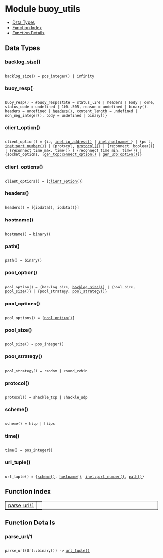 

# Module buoy_utils #
* [Data Types](#types)
* [Function Index](#index)
* [Function Details](#functions)

<a name="types"></a>

## Data Types ##




### <a name="type-backlog_size">backlog_size()</a> ###


<pre><code>
backlog_size() = pos_integer() | infinity
</code></pre>




### <a name="type-buoy_resp">buoy_resp()</a> ###


<pre><code>
buoy_resp() = #buoy_resp{state = status_line | headers | body | done, status_code = undefined | 100..505, reason = undefined | binary(), headers = undefined | <a href="#type-headers">headers()</a>, content_length = undefined | non_neg_integer(), body = undefined | binary()}
</code></pre>




### <a name="type-client_option">client_option()</a> ###


<pre><code>
client_option() = {ip, <a href="inet.md#type-ip_address">inet:ip_address()</a> | <a href="inet.md#type-hostname">inet:hostname()</a>} | {port, <a href="inet.md#type-port_number">inet:port_number()</a>} | {protocol, <a href="#type-protocol">protocol()</a>} | {reconnect, boolean()} | {reconnect_time_max, <a href="#type-time">time()</a>} | {reconnect_time_min, <a href="#type-time">time()</a>} | {socket_options, [<a href="gen_tcp.md#type-connect_option">gen_tcp:connect_option()</a> | <a href="gen_udp.md#type-option">gen_udp:option()</a>]}
</code></pre>




### <a name="type-client_options">client_options()</a> ###


<pre><code>
client_options() = [<a href="#type-client_option">client_option()</a>]
</code></pre>




### <a name="type-headers">headers()</a> ###


<pre><code>
headers() = [{iodata(), iodata()}]
</code></pre>




### <a name="type-hostname">hostname()</a> ###


<pre><code>
hostname() = binary()
</code></pre>




### <a name="type-path">path()</a> ###


<pre><code>
path() = binary()
</code></pre>




### <a name="type-pool_option">pool_option()</a> ###


<pre><code>
pool_option() = {backlog_size, <a href="#type-backlog_size">backlog_size()</a>} | {pool_size, <a href="#type-pool_size">pool_size()</a>} | {pool_strategy, <a href="#type-pool_strategy">pool_strategy()</a>}
</code></pre>




### <a name="type-pool_options">pool_options()</a> ###


<pre><code>
pool_options() = [<a href="#type-pool_option">pool_option()</a>]
</code></pre>




### <a name="type-pool_size">pool_size()</a> ###


<pre><code>
pool_size() = pos_integer()
</code></pre>




### <a name="type-pool_strategy">pool_strategy()</a> ###


<pre><code>
pool_strategy() = random | round_robin
</code></pre>




### <a name="type-protocol">protocol()</a> ###


<pre><code>
protocol() = shackle_tcp | shackle_udp
</code></pre>




### <a name="type-scheme">scheme()</a> ###


<pre><code>
scheme() = http | https
</code></pre>




### <a name="type-time">time()</a> ###


<pre><code>
time() = pos_integer()
</code></pre>




### <a name="type-url_tuple">url_tuple()</a> ###


<pre><code>
url_tuple() = {<a href="#type-scheme">scheme()</a>, <a href="#type-hostname">hostname()</a>, <a href="inet.md#type-port_number">inet:port_number()</a>, <a href="#type-path">path()</a>}
</code></pre>

<a name="index"></a>

## Function Index ##


<table width="100%" border="1" cellspacing="0" cellpadding="2" summary="function index"><tr><td valign="top"><a href="#parse_url-1">parse_url/1</a></td><td></td></tr></table>


<a name="functions"></a>

## Function Details ##

<a name="parse_url-1"></a>

### parse_url/1 ###

<pre><code>
parse_url(Url::binary()) -&gt; <a href="#type-url_tuple">url_tuple()</a>
</code></pre>
<br />


